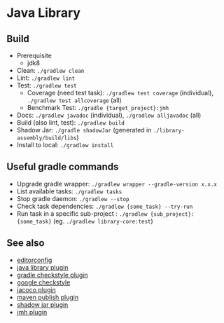 # Java Library

## Build

- Prerequisite
  - jdk8
- Clean: `./gradlew clean`
- Lint: `./gradlew lint`
- Test: `./gradlew test`
  - Coverage (need test task): `./gradlew test coverage` (individual), `./gradlew test allcoverage` (all)
  - Benchmark Test: `./gradle {target_project}:jmh`
- Docs: `./gradlew javadoc` (individual), `./gradlew alljavadoc` (all)
- Build (also lint, test): `./gradlew build`
- Shadow Jar: `./gradle shadowJar` (generated in `./library-assembly/build/libs`)
- Install to local: `./gradlew install`

## Useful gradle commands

- Upgrade gradle wrapper: `./gradlew wrapper --gradle-version x.x.x`
- List available tasks: `./gradlew tasks`
- Stop gradle daemon: `./gradlew --stop`
- Check task dependencies: `./gradlew {some_task} --try-run`
- Run task in a specific sub-project : `./gradlew {sub_project}:{some_task}` (eg. `./gradlew library-core:test`)

## See also

- [editorconfig](https://editorconfig.org/)
- [java library plugin](https://docs.gradle.org/current/userguide/java_library_plugin.html)
- [gradle checkstyle plugin](https://docs.gradle.org/current/userguide/checkstyle_plugin.html)
- [google checkstyle](https://github.com/checkstyle/checkstyle/blob/master/src/main/resources/google_checks.xml)
- [jacoco plugin](https://docs.gradle.org/current/userguide/jacoco_plugin.html)
- [maven publish plugin](https://docs.gradle.org/current/userguide/publishing_maven.html)
- [shadow jar plugin](https://github.com/johnrengelman/shadow)
- [jmh plugin](https://github.com/melix/jmh-gradle-plugin)
